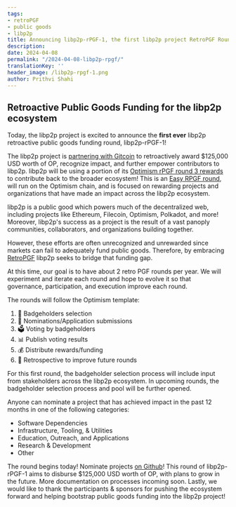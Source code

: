 ```yaml
---
tags:
- retroPGF
- public goods
- libp2p
title: Announcing libp2p-rPGF-1, the first libp2p project RetroPGF Round!
description:
date: 2024-04-08
permalink: "/2024-04-08-libp2p-rpgf/"
translationKey: ''
header_image: /libp2p-rpgf-1.png
author: Prithvi Shahi
---
```


## Retroactive Public Goods Funding for the libp2p ecosystem

Today, the libp2p project is excited to announce the **first ever** libp2p retroactive public goods funding round, libp2p-rPGF-1!

The libp2p project is [partnering with Gitcoin](https://gov.gitcoin.co/t/proposal-gitcoin-x-libp2p-for-easy-rpgf/18446) to retroactively award $125,000 USD worth of OP, recognize impact, and further empower contributors to libp2p.
libp2p will be using a portion of its [Optimism rPGF round 3 rewards](https://vote.optimism.io/retropgf/3) to contribute back to the broader ecosystem!
This is an [Easy RPGF round](https://github.com/gitcoinco/easy-retro-pgf), will run on the Optimism chain, and is focused on rewarding projects and organizations that have made an impact across the libp2p ecosystem.

libp2p is a public good which powers much of the decentralized web, including projects like Ethereum, Filecoin, Optimism, Polkadot, and more! Moreover, libp2p's success as a project is the result of a vast panoply communities, collaborators, and organizations building together.

However, these efforts are often unrecognized and unrewarded since markets can fail to adequately fund public goods. Therefore, by embracing [RetroPGF](https://app.optimism.io/retropgf) libp2p seeks to bridge that funding gap.

At this time, our goal is to have about 2 retro PGF rounds per year. We will experiment and iterate each round and hope to evolve it so that governance, participation, and execution improve each round.

The rounds will follow the Optimism template:

1. 🪪 Badgeholders selection
2. 📝 Nominations/Application submissions
3. 🗳 Voting by badgeholders
4. 📊 Publish voting results
5. 💰 Distribute rewards/funding
6. 🤔 Retrospective to improve future rounds

For this first round, the badgeholder selection process will include input from stakeholders across the libp2p ecosystem. In upcoming rounds, the badgeholder selection process and pool will be further opened.

Anyone can nominate a project that has achieved impact in the past 12 months in one of the following categories:
- Software Dependencies
- Infrastructure, Tooling, & Utilities
- Education, Outreach, and Applications
- Research & Development
- Other

The round begins today! Nominate projects [on Github](https://github.com/libp2p/libp2p/discussions)!
This round of libp2p-rPGF-1 aims to disburse $125,000 USD worth of OP, with plans to grow in the future. More documentation on processes incoming soon.
Lastly, we would like to thank the participants & sponsors for pushing the ecosystem forward and helping bootstrap public goods funding into the libp2p project!
